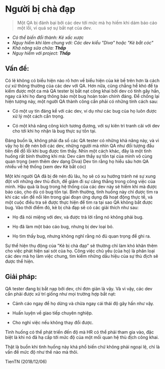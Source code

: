 # Người bị chà đạp

>Một QA bị đánh bại bởi các dev tới mức mà họ hiếm khi dám báo cáo một lỗi, vì quá sợ sự bắt nạt của dev.

* _Có thể biến đổi thành: Kẻ xấc xược_
* _Nguy hiểm khi làm chung với: Các dev kiểu "Diva" hoặc "Kẻ bắt cóc"_
* _Khả năng sửa chữa: **Thấp**_
* _Nguy hiểm với project: **Thấp**_

## Vấn đề:
Có lẽ không có biểu hiện nào rõ hơn về biểu hiện của kẻ bề trên hơn là cách cư xử thông thường của các dev với QA. Hơn nữa, cũng chẳng hề khó để ta kiếm được một ca mà QA tester bị bắt nạt công khai bởi dev có tính gây hấn, ngay cả khi họ đang thông báo một bug hoàn toàn chính đáng. Để chống lại hiện tượng này, một người QA thành công cần phải có những tính cách sau:

* Có một uy tín đáng kể với các dev, ví dụ như các bug của họ luôn được xử lý một cách cẩn trọng.

* Có một khả năng công kích tương đương, với sự kiên trì tranh cãi với dev cho tới khi họ nhận là bug thực sự tồn tại.

Đáng buồn là, không phải đa số các QA tester có những khả năng này, và vì vậy họ bị đè nén bởi các dev, những người mà nhìn QA như đối tượng đầu tiên để đổ lỗi khi bug được tìm thấy. Nhìn một cách khác, đây là một tình huống rất bình thường khi mà:
Dev cảm thấy sự tồn tại của mình vô cùng quan trọng (xem thêm dev dạng Diva)
Dev tin rằng họ hiểu sâu hơn QA nhiều về hệ thống (xem dev Kẻ bắt cóc)

Một khi người QA đã bị đè nén đủ lâu, họ sẽ có xu hướng tránh né sự xung đột với những dev thù đich, để giảm đi sự căng thẳng trong công việc của mình. Hậu quả là bug trong hệ thống của các dev này sẽ hiếm khi mà được báo cáo, cho dù có bug tồn tại. Bình thường, tình huống này chỉ được tìm ra khi các vấn đề nổi lên trong giai đoạn ứng dụng đã hoạt động thực tế, và một cuộc điều tra sẽ được thực hiện để tìm ra tại sao QA không bắt được bug. Vào thời điểm đó, kẻ bị chà đạp sẽ có các giải thích như sau:

* Họ đã nói miệng với dev, và được trả lời rằng nó không phải bug.

* Họ đã làm một báo cáo bug, nhưng bị dev loại bỏ.

* Họ tìm thấy bug, nhưng không nghĩ rằng nó đủ quan trọng để ghi ra.

Sự thể hiện thụ động của "Kẻ bị chà đạp" sẽ thường chỉ làm khó khăn thêm cho việc phát hiện sai sót của họ. Công việc chủ yếu (của họ) là phân loại các dev mà họ làm việc chung, tìm kiếm những dấu hiệu của sự thù địch sẽ được thể hiện.

## Giải pháp:
QA tester đang bị bắt nạp bởi dev, chỉ đơn giản là vậy. Và vì vậy, các dev cần phải được xử trí giống như mọi trường hợp bắt nạt:

* Cảnh cáo ngay để họ dừng và chừa ngay cái thái độ gây hấn như vậy.

* Huấn luyện về giao tiếp chuyên nghiệp.

* Cho nghỉ việc nếu không thay đổi được.

Tình huống có thể phát triển đến độ mà HR có thể phải tham gia vào, đặc biệt là khi nó đã hạ cấp tới mức độ của một mối quan hệ thù địch công khai.

Thật là buồn khi tình huống này khá phổ biến chứ không phải ngoại lệ, chỉ là vấn đề mức độ như thế nào mà thôi.

TienTN (2018/12/06)